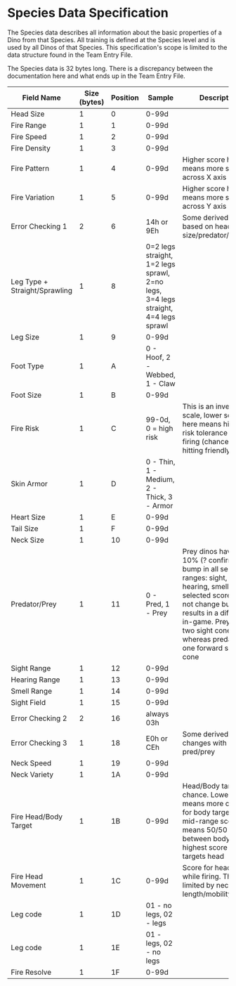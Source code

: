 # Species Data Specification
The Species data describes all information about the basic properties of a Dino from that Species. All training is defined at the Species level and is used by all Dinos of that Species. This specification's scope is limited to the data structure found in the Team Entry File.

The Species data is 32 bytes long. There is a discrepancy between the documentation here and what ends up in the Team Entry File. 

Field Name|Size (bytes)|Position|Sample|Description
---|---|---|---|---
Head Size|1|0|0-99d|||
Fire Range|1|1|0-99d|||
Fire Speed|1|2|0-99d|||
Fire Density|1|3|0-99d|||
Fire Pattern|1|4|0-99d|Higher score here means more scatter across X axis||
Fire Variation|1|5|0-99d|Higher score here means more scatter across Y axis||
Error Checking 1|2|6|14h or 9Eh|Some derived number based on head size/predator/prey/etc|
Leg Type + Straight/Sprawling|1|8|0=2 legs straight, 1=2 legs sprawl, 2=no legs, 3=4 legs straight, 4=4 legs sprawl| |
Leg Size|1|9|0-99d||||
Foot Type|1|A|0 - Hoof, 2 - Webbed, 1 - Claw|||
Foot Size|1|B|0-99d|||
Fire Risk|1|C|99-0d, 0 = high risk|This is an invered scale, lower score here means higher risk tolerance during firing (chance of hitting friendly)||
Skin Armor|1|D|0 - Thin, 1 - Medium, 2 - Thick, 3 - Armor|||
Heart Size|1|E|0-99d|||
Tail Size|1|F|0-99d|||
Neck Size|1|10|0-99d|||
Predator/Prey|1|11|0 - Pred, 1 - Prey|Prey dinos have a 10% (? confirm this) bump in all sensing ranges: sight, hearing, smell. The selected score does not change but it results in a difference in-game. Prey has two sight cones whereas predator has one forward sight cone||
Sight Range|1|12|0-99d|||
Hearing Range|1|13|0-99d|||
Smell Range|1|14|0-99d|||
Sight Field|1|15|0-99d|||
Error Checking 2|2|16|always 03h|||
Error Checking 3|1|18|E0h or CEh|Some derived number changes with pred/prey||
Neck Speed|1|19|0-99d|||
Neck Variety|1|1A|0-99d|||
Fire Head/Body Target|1|1B|0-99d|Head/Body targeting chance. Lower score means more chance for body targeting, mid-range score means 50/50 chance between body/head, highest score always targets head||
Fire Head Movement|1|1C|0-99d|Score for head shake while firing. This is limited by neck length/mobility||
Leg code|1|1D|01 - no legs, 02 - legs|||
Leg code|1|1E|01 - legs, 02 - no legs|||
Fire Resolve|1|1F|0-99d|||

